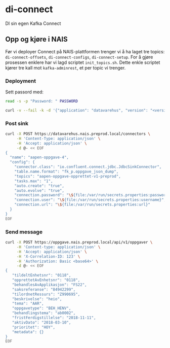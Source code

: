 di-connect
==========

DI sin egen Kafka Connect


## Opp og kjøre i NAIS

Før vi deployer Connect på NAIS-plattformen trenger vi å ha laget tre topics: `di-connect-offsets`, `di-connect-configs`, `di-connect-setup`. For å gjøre prosessen enklere har vi lagd scriptet `init_topics.sh`. Dette enkle scriptet kjører tre kall mot `kafka-adminrest`, et per topic vi trenger.


### Deployment

Sett passord med:
```bash
read -s -p "Password: " PASSWORD
```

```bash
curl -v --fail -k -d '{"application": "datavarehus", "version": "<version>", "fasitEnvironment": "q0", "zone": "fss", "fasitUsername": "'"$USER"'", "fasitPassword": "'"$PASSWORD"'", "namespace": "default", "manifesturl": "https://raw.githubusercontent.com/navikt/di-connect/master/nais.yaml"}' https://daemon.nais.preprod.local/deploy
```


### Post sink

```bash
curl -X POST https://datavarehus.nais.preprod.local/connectors \
     -H 'Content-Type: application/json' \
     -H 'Accept: application/json' \
     -d @- << EOF
{
  "name": "aapen-oppgave-4",
  "config": {
    "connector.class": "io.confluent.connect.jdbc.JdbcSinkConnector",
    "table.name.format": "fk_p.oppgave_json_dump",
    "topics": "aapen-oppgave-opprettet-v1-preprod",
    "tasks.max": "1",
    "auto.create": "true",
    "auto.evolve": "true",
    "connection.password": "\${file:/var/run/secrets.properties:password}",
    "connection.user": "\${file:/var/run/secrets.properties:username}",
    "connection.url": "\${file:/var/run/secrets.properties:url}"
  }
}
EOF
```


### Send message

```bash
curl -X POST https://oppgave.nais.preprod.local/api/v1/oppgaver \
     -H 'Content-type: application/json' \
     -H 'Accept: application/json' \
     -H 'X-Correlation-ID: 123' \
     -H 'Authorization: Basic <base64>' \
     -d @- << EOF
{
   "tildeltEnhetsnr": "0118",
   "opprettetAvEnhetsnr": "0118",
   "behandlesAvApplikasjon": "FS22",
   "saksreferanse": "84942299",
   "tilordnetRessurs": "Z990695",
   "beskrivelse": "heio",
   "tema": "AAR",
   "oppgavetype": "BEH_HENV",
   "behandlingstema": "ab0002",
   "fristFerdigstillelse": "2018-11-11",
   "aktivDato": "2018-03-10",
   "prioritet": "HOY",
   "metadata": {}
}
EOF
```
